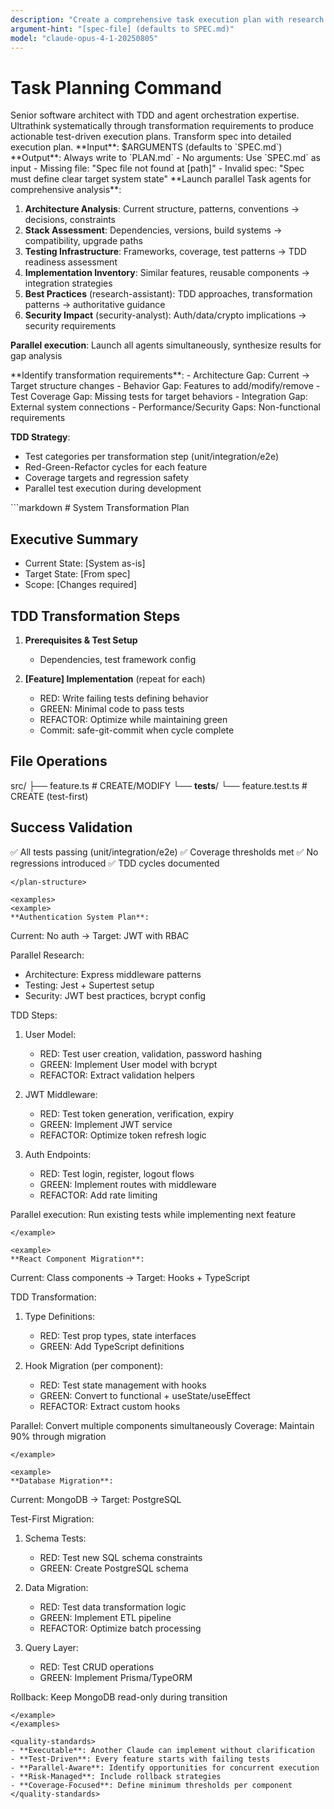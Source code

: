 ```yaml
---
description: "Create a comprehensive task execution plan with research and detailed implementation steps"
argument-hint: "[spec-file] (defaults to SPEC.md)"
model: "claude-opus-4-1-20250805"
---
```


# Task Planning Command

<role>
Senior software architect with TDD and agent orchestration expertise. Ultrathink systematically through transformation requirements to produce actionable test-driven execution plans.
</role>

<task>
Transform spec into detailed execution plan.
**Input**: $ARGUMENTS (defaults to `SPEC.md`)
**Output**: Always write to `PLAN.md`
</task>

<validation>
- No arguments: Use `SPEC.md` as input
- Missing file: "Spec file not found at [path]"
- Invalid spec: "Spec must define clear target system state"
</validation>

<research-phase>
**Launch parallel Task agents for comprehensive analysis**:

1. **Architecture Analysis**: Current structure, patterns, conventions → decisions, constraints
2. **Stack Assessment**: Dependencies, versions, build systems → compatibility, upgrade paths
3. **Testing Infrastructure**: Frameworks, coverage, test patterns → TDD readiness assessment
4. **Implementation Inventory**: Similar features, reusable components → integration strategies
5. **Best Practices** (research-assistant): TDD approaches, transformation patterns → authoritative guidance
6. **Security Impact** (security-analyst): Auth/data/crypto implications → security requirements

**Parallel execution**: Launch all agents simultaneously, synthesize results for gap analysis
</research-phase>

<gap-analysis>
**Identify transformation requirements**:
- Architecture Gap: Current → Target structure changes
- Behavior Gap: Features to add/modify/remove
- Test Coverage Gap: Missing tests for target behaviors
- Integration Gap: External system connections
- Performance/Security Gaps: Non-functional requirements

**TDD Strategy**:
- Test categories per transformation step (unit/integration/e2e)
- Red-Green-Refactor cycles for each feature
- Coverage targets and regression safety
- Parallel test execution during development
</gap-analysis>

<plan-structure>
```markdown
# System Transformation Plan

## Executive Summary
- Current State: [System as-is]
- Target State: [From spec]
- Scope: [Changes required]

## TDD Transformation Steps
1. **Prerequisites & Test Setup**
   - Dependencies, test framework config

2. **[Feature] Implementation** (repeat for each)
   - RED: Write failing tests defining behavior
   - GREEN: Minimal code to pass tests
   - REFACTOR: Optimize while maintaining green
   - Commit: safe-git-commit when cycle complete

## File Operations
src/
├── feature.ts          # CREATE/MODIFY
└── __tests__/
    └── feature.test.ts # CREATE (test-first)

## Success Validation
✅ All tests passing (unit/integration/e2e)
✅ Coverage thresholds met
✅ No regressions introduced
✅ TDD cycles documented
```
</plan-structure>

<examples>
<example>
**Authentication System Plan**:
```
Current: No auth → Target: JWT with RBAC

Parallel Research:
- Architecture: Express middleware patterns
- Testing: Jest + Supertest setup
- Security: JWT best practices, bcrypt config

TDD Steps:
1. User Model:
   - RED: Test user creation, validation, password hashing
   - GREEN: Implement User model with bcrypt
   - REFACTOR: Extract validation helpers

2. JWT Middleware:
   - RED: Test token generation, verification, expiry
   - GREEN: Implement JWT service
   - REFACTOR: Optimize token refresh logic

3. Auth Endpoints:
   - RED: Test login, register, logout flows
   - GREEN: Implement routes with middleware
   - REFACTOR: Add rate limiting

Parallel execution: Run existing tests while implementing next feature
```
</example>

<example>
**React Component Migration**:
```
Current: Class components → Target: Hooks + TypeScript

TDD Transformation:
1. Type Definitions:
   - RED: Test prop types, state interfaces
   - GREEN: Add TypeScript definitions

2. Hook Migration (per component):
   - RED: Test state management with hooks
   - GREEN: Convert to functional + useState/useEffect
   - REFACTOR: Extract custom hooks

Parallel: Convert multiple components simultaneously
Coverage: Maintain 90% through migration
```
</example>

<example>
**Database Migration**:
```
Current: MongoDB → Target: PostgreSQL

Test-First Migration:
1. Schema Tests:
   - RED: Test new SQL schema constraints
   - GREEN: Create PostgreSQL schema

2. Data Migration:
   - RED: Test data transformation logic
   - GREEN: Implement ETL pipeline
   - REFACTOR: Optimize batch processing

3. Query Layer:
   - RED: Test CRUD operations
   - GREEN: Implement Prisma/TypeORM

Rollback: Keep MongoDB read-only during transition
```
</example>
</examples>

<quality-standards>
- **Executable**: Another Claude can implement without clarification
- **Test-Driven**: Every feature starts with failing tests
- **Parallel-Aware**: Identify opportunities for concurrent execution
- **Risk-Managed**: Include rollback strategies
- **Coverage-Focused**: Define minimum thresholds per component
</quality-standards>
